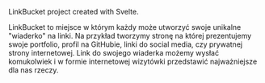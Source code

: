 LinkBucket project created with Svelte.

LinkBucket to miejsce w którym każdy może utworzyć swoje unikalne "wiaderko" na linki. Na przykład tworzymy stronę na której prezentujemy swoje portfolio, profil na GitHubie, linki do social media, czy prywatnej strony internetowej. Link do swojego wiaderka możemy wysłać komukolwiek i w formie internetowej wizytówki przedstawić najważniejsze dla nas rzeczy.